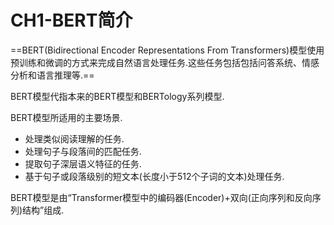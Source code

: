 # CH1-BERT简介

==BERT(Bidirectional Encoder Representations From Transformers)模型使用预训练和微调的方式来完成自然语言处理任务.这些任务包括包括问答系统、情感分析和语言推理等.==

BERT模型代指本来的BERT模型和BERTology系列模型.





BERT模型所适用的主要场景.

+ 处理类似阅读理解的任务.
+ 处理句子与段落间的匹配任务.
+ 提取句子深层语义特征的任务.
+ 基于句子或段落级别的短文本(长度小于512个子词的文本)处理任务.



BERT模型是由“Transformer模型中的编码器(Encoder)+双向(正向序列和反向序列)结构”组成.